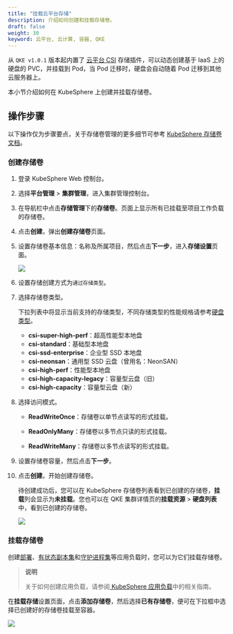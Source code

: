 ```yaml
---
title: "挂载云平台存储"
description: 介绍如何创建和挂载存储卷。
draft: false
weight: 30
keyword: 云平台, 云计算, 容器, QKE
---
```


从 `QKE v1.0.1` 版本起内置了 [云平台 CSI](https://github.com/yunify/qingcloud-csi) 存储插件，可以动态创建基于 IaaS 上的硬盘的 PVC，并挂载到 Pod，当 Pod 迁移时，硬盘会自动随着 Pod 迁移到其他云服务器上。

本小节介绍如何在 KubeSphere 上创建并挂载存储卷。

## 操作步骤

以下操作仅为步骤要点，关于存储卷管理的更多细节可参考 [KubeSphere 存储卷文档](https://kubesphere.com.cn/docs/project-user-guide/storage/volumes/)。

### 创建存储卷

1. 登录 KubeSphere Web 控制台。

1. 选择**平台管理** > **集群管理**，进入集群管理控制台。

2. 在导航栏中点击**存储管理**下的**存储卷**。页面上显示所有已挂载至项目工作负载的存储卷。

3. 点击**创建**，弹出**创建存储卷**页面。

3. 设置存储卷基本信息：名称及所属项目，然后点击**下一步**，进入**存储设置**页面。

   ![](../../../_images/ks_volume_1.png)
   
6. 设置存储创建方式为`通过存储类型`。

7. 选择存储卷类型。

   下拉列表中将显示当前支持的存储类型，不同存储类型的性能规格请参考[硬盘类型](/storage/disk/intro/introduction/#硬盘类型)。

   - **csi-super-high-perf**：超高性能型本地盘
   - **csi-standard**：基础型本地盘
   - **csi-ssd-enterprise**：企业型 SSD 本地盘
   - **csi-neonsan**：通用型 SSD 云盘（曾用名：NeonSAN）
   - **csi-high-perf**：性能型本地盘
   - **csi-high-capacity-legacy**：容量型云盘（旧）
   - **csi-high-capacity**：容量型云盘（新）

7. 选择访问模式。

   - **ReadWriteOnce**：存储卷以单节点读写的形式挂载。

   - **ReadOnlyMany**：存储卷以多节点只读的形式挂载。

   - **ReadWriteMany**：存储卷以多节点读写的形式挂载。

8. 设置存储卷容量，然后点击**下一步**。

9. 点击**创建**，开始创建存储卷。

   待创建成功后，您可以在 KubeSphere 存储卷列表看到已创建的存储卷，**挂载**列会显示为**未挂载**。您也可以在 QKE 集群详情页的**挂载资源** > **硬盘列表**中，看到已创建的存储卷。

   ![](../../../_images/mount_resource_disk.png)

### 挂载存储卷

创建[部署](https://kubesphere.com.cn/docs/project-user-guide/application-workloads/deployments/)、[有状态副本集](https://kubesphere.com.cn/docs/project-user-guide/application-workloads/statefulsets/)和[守护进程集](https://kubesphere.com.cn/docs/project-user-guide/application-workloads/daemonsets/)等应用负载时，您可以为它们挂载存储卷。

> **说明**
>
> 关于如何创建应用负载，请参阅[ KubeSphere 应用负载](https://kubesphere.com.cn/docs/project-user-guide/application-workloads/deployments/)中的相关指南。

在**挂载存储**设置页面，点击**添加存储卷**，然后选择**已有存储卷**，便可在下拉框中选择已创建好的存储卷挂载至容器。

![](../../../_images/ks_volume_2.png)
